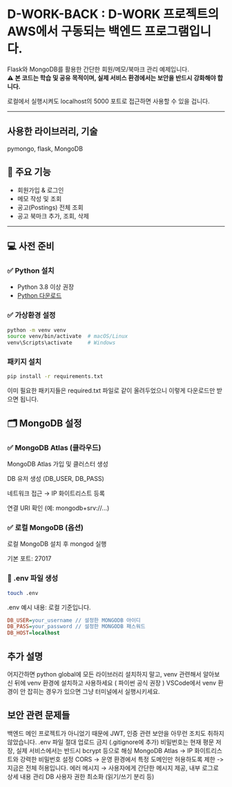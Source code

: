# D-WORK-BACK : D-WORK 프로젝트의 AWS에서 구동되는 백엔드 프로그램입니다.

Flask와 MongoDB를 활용한 간단한 회원/메모/북마크 관리 예제입니다.  
**⚠️ 본 코드는 학습 및 공유 목적이며, 실제 서비스 환경에서는 보안을 반드시 강화해야 합니다.**

로컬에서 실행시켜도 localhost의 5000 포트로 접근하면 사용할 수 있을 겁니다.

---

## 사용한 라이브러리, 기술

pymongo, flask, MongoDB

## 🚀 주요 기능

- 회원가입 & 로그인
- 메모 작성 및 조회
- 공고(Postings) 전체 조회
- 공고 북마크 추가, 조회, 삭제

---

## 💻 사전 준비

### ✅ Python 설치

- Python 3.8 이상 권장
- [Python 다운로드](https://www.python.org/downloads/)

### ✅ 가상환경 설정

```bash
python -m venv venv
source venv/bin/activate  # macOS/Linux
venv\Scripts\activate     # Windows
```

### 패키지 설치

```bash
pip install -r requirements.txt
```

이미 필요한 패키지들은 required.txt 파일로 같이 올려두었으니 이렇게 다운로드만 받으면 됩니다.

## 🗂️ MongoDB 설정

### ✅ MongoDB Atlas (클라우드)

MongoDB Atlas 가입 및 클러스터 생성

DB 유저 생성 (DB_USER, DB_PASS)

네트워크 접근 → IP 화이트리스트 등록

연결 URI 확인 (예: mongodb+srv://...)

### ✅ 로컬 MongoDB (옵션)

로컬 MongoDB 설치 후 mongod 실행

기본 포트: 27017

### 🔑 .env 파일 생성

```bash
touch .env
```

.env 예시 내용: 로컬 기준입니다.

```ini
DB_USER=your_username // 설정한 MONGODB 아이디
DB_PASS=your_password // 설정한 MONGODB 패스워드
DB_HOST=localhost
```

## 추가 설명

어지간하면 python global에 모든 라이브러리 설치하지 말고, venv 관련해서 알아보신 뒤에 venv 환경에 설치하고 사용하세요 ( 파이썬 공식 권장 )
VSCode에서 venv 환경이 안 잡히는 경우가 있으면 그냥 터미널에서 실행시키세요.

## 보안 관련 문제들

백엔드 메인 프로젝트가 아니었기 때문에 JWT, 인증 관련 보안을 아무런 조치도 취하지 않았습니다.
.env 파일 절대 업로드 금지 (.gitignore에 추가)
비밀번호는 현재 평문 저장, 실제 서비스에서는 반드시 bcrypt 등으로 해싱
MongoDB Atlas → IP 화이트리스트와 강력한 비밀번호 설정
CORS → 운영 환경에서 특정 도메인만 허용하도록 제한 -> 지금은 전체 허용입니다.
에러 메시지 → 사용자에게 간단한 메시지 제공, 내부 로그로 상세 내용 관리
DB 사용자 권한 최소화 (읽기/쓰기 분리 등)
